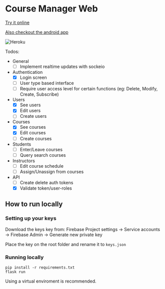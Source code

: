 # Course Manager Web

[Try it online](https://course-manager-server-seg-3.herokuapp.com/) 

[Also checkout the android app](https://github.com/SEG-Group-3/CourseManager)

![Heroku](https://heroku-badge.herokuapp.com/?app=course-manager-server-seg-3
)

Todos:

- General
  - [ ] Implement realtime updates with sockeio
- Authentication
  - [x] Login screen
  - [ ] User type based interface
  - [ ] Require user access level for certain functions (eg: Delete, Modify, Create, Subscribe)
- Users
  - [x] See users
  - [x] Edit users
  - [ ] Create users
- Courses
  - [x] See courses
  - [x] Edit courses
  - [ ] Create courses
- Students
  - [ ] Enter/Leave courses
  - [ ] Query search courses
- Instructors
  - [ ] Edit course schedule
  - [ ] Assign/Unassign from courses
- API
  - [ ] Create delete auth tokens
  - [x] Validate token/user-roles
  
## How to run locally

### Setting up your keys

Download the keys key from:
Firebase Project settings → Service accounts → Firebase Admin →  Generate new private key

Place the key on the root folder and rename it to `keys.json`

### Running locally

```console
pip install -r requirements.txt
flask run
```

Using a virtual enviroment is recommended.
